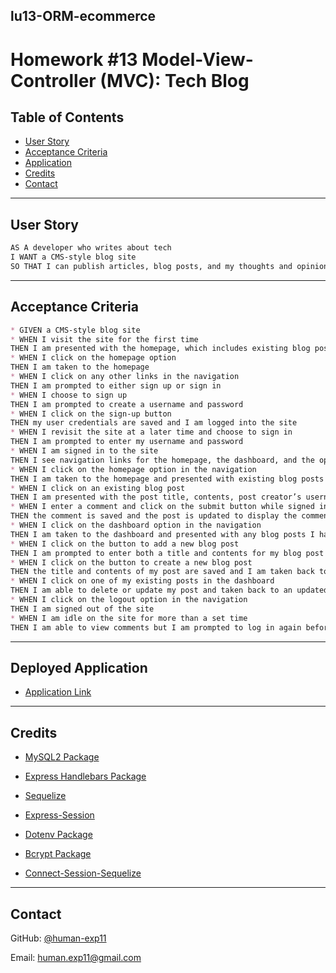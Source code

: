 ## lu13-ORM-ecommerce

# Homework #13  Model-View-Controller (MVC): Tech Blog

## Table of Contents
 * [User Story](#user-story)
 * [Acceptance Criteria](#acceptance-criteria)
 * [Application](#deployed-application)
 * [Credits](#credits)
 * [Contact](#contact)

---

## User Story

```md
AS A developer who writes about tech
I WANT a CMS-style blog site
SO THAT I can publish articles, blog posts, and my thoughts and opinions
```
---

## Acceptance Criteria

```md
* GIVEN a CMS-style blog site
* WHEN I visit the site for the first time
THEN I am presented with the homepage, which includes existing blog posts if any have been posted; navigation links for the homepage and the dashboard; and the option to log in
* WHEN I click on the homepage option
THEN I am taken to the homepage
* WHEN I click on any other links in the navigation
THEN I am prompted to either sign up or sign in
* WHEN I choose to sign up
THEN I am prompted to create a username and password
* WHEN I click on the sign-up button
THEN my user credentials are saved and I am logged into the site
* WHEN I revisit the site at a later time and choose to sign in
THEN I am prompted to enter my username and password
* WHEN I am signed in to the site
THEN I see navigation links for the homepage, the dashboard, and the option to log out
* WHEN I click on the homepage option in the navigation
THEN I am taken to the homepage and presented with existing blog posts that include the post title and the date created
* WHEN I click on an existing blog post
THEN I am presented with the post title, contents, post creator’s username, and date created for that post and have the option to leave a comment
* WHEN I enter a comment and click on the submit button while signed in
THEN the comment is saved and the post is updated to display the comment, the comment creator’s username, and the date created
* WHEN I click on the dashboard option in the navigation
THEN I am taken to the dashboard and presented with any blog posts I have already created and the option to add a new blog post
* WHEN I click on the button to add a new blog post
THEN I am prompted to enter both a title and contents for my blog post
* WHEN I click on the button to create a new blog post
THEN the title and contents of my post are saved and I am taken back to an updated dashboard with my new blog post
* WHEN I click on one of my existing posts in the dashboard
THEN I am able to delete or update my post and taken back to an updated dashboard
* WHEN I click on the logout option in the navigation
THEN I am signed out of the site
* WHEN I am idle on the site for more than a set time
THEN I am able to view comments but I am prompted to log in again before I can add, update, or delete comments √

```
---

## Deployed Application

* [Application Link](https://drive.google.com/file/d/1FjtFyPsDeeDlM5Fg8AFdVId9F2E2piQg/view)

---

## Credits

* [MySQL2 Package](https://www.npmjs.com/package/mysql2)

* [Express Handlebars Package](https://www.npmjs.com/package/express-handlebars)

* [Sequelize](https://www.npmjs.com/package/sequelize)

* [Express-Session](https://www.npmjs.com/package/express-session)

* [Dotenv Package](https://www.npmjs.com/package/dotenv)

* [Bcrypt Package](https://www.npmjs.com/package/bcrypt)

* [Connect-Session-Sequelize](https://www.npmjs.com/package/connect-session-sequelize)
---

## Contact

GitHub: [@human-exp11](https://github.com/human-exp11/)

Email: [human.exp11@gmail.com](mailto:human.exp11@gmail.com)